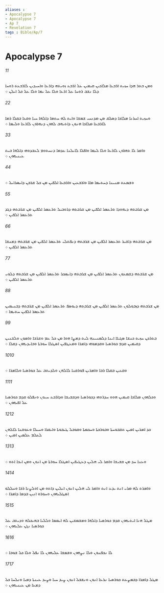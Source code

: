 ```yaml
---
aliases : 
- Apocalypse 7
- Apocalypse 7
- Ap 7
- Revelation 7
tags : Bible/Ap/7
---
```


# Apocalypse 7

###### 11
ܘܡܢ ܒܬܪ ܗܕܐ ܚܙܝܬ ܐܪܒܥܐ ܡܠܐܟܝܢ ܩܝܡܝܢ ܥܠ ܐܪܒܥ ܙܘܝܬܗ ܕܐܪܥܐ ܘܐܚܝܕܝܢ ܠܐܪܒܥܬ ܪܘܚܐ ܕܠܐ ܢܫܒ ܪܘܚܐ ܥܠ ܐܪܥܐ ܘܠܐ ܥܠ ܝܡܐ ܘܠܐ ܥܠ ܟܠ ܐܝܠܢ ܀
###### 22
ܘܚܙܝܬ ܐܚܪܢܐ ܡܠܐܟܐ ܕܤܠܩ ܡܢ ܡܕܢܚܝ ܫܡܫܐ ܘܐܝܬ ܠܗ ܚܬܡܐ ܕܐܠܗܐ ܚܝܐ ܘܩܥܐ ܒܩܠܐ ܪܡܐ ܠܐܪܒܥܐ ܡܠܐܟܐ ܗܢܘܢ ܕܐܬܝܗܒ ܠܗܘܢ ܕܢܗܪܘܢ ܠܐܪܥܐ ܘܠܝܡܐ ܀
###### 33
ܘܐܡܪ ܠܐ ܬܗܪܘܢ ܠܐܪܥܐ ܘܠܐ ܠܝܡܐ ܘܐܦܠܐ ܠܐܝܠܢܐ ܥܕܡܐ ܕܢܚܬܘܡ ܠܥܒܕܘܗܝ ܕܐܠܗܐ ܒܝܬ ܥܝܢܝܗܘܢ ܀
###### 44
ܘܫܡܥܬ ܡܢܝܢܐ ܕܚܬܝܡܐ ܡܐܐ ܘܐܪܒܥܝܢ ܘܐܪܒܥܐ ܐܠܦܝܢ ܡܢ ܟܠ ܫܪܒܢ ܕܐܝܤܪܐܝܠ ܀
###### 55
ܡܢ ܫܪܒܬܗ ܕܝܗܘܕܐ ܬܪܥܤܪ ܐܠܦܝܢ ܡܢ ܫܪܒܬܗ ܕܪܘܒܝܠ ܬܪܥܤܪ ܐܠܦܝܢ ܡܢ ܫܪܒܬܗ ܕܓܕ ܬܪܥܤܪ ܐܠܦܝܢ ܀
###### 66
ܡܢ ܫܪܒܬܗ ܕܐܫܝܪ ܬܪܥܤܪ ܐܠܦܝܢ ܡܢ ܫܪܒܬܗ ܕܢܦܬܠܝ ܬܪܥܤܪ ܐܠܦܝܢ ܡܢ ܫܪܒܬܗ ܕܡܢܫܐ ܬܪܥܤܪ ܐܠܦܝܢ ܀
###### 77
ܡܢ ܫܪܒܬܗ ܕܫܡܥܘܢ ܬܪܥܤܪ ܐܠܦܝܢ ܡܢ ܫܪܒܬܗ ܕܐܝܤܟܪ ܬܪܥܤܪ ܐܠܦܝܢ ܡܢ ܫܪܒܬܗ ܕܠܘܝ ܬܪܥܤܪ ܐܠܦܝܢ ܀
###### 88
ܡܢ ܫܪܒܬܗ ܕܙܒܘܠܘܢ ܬܪܥܤܪ ܐܠܦܝܢ ܡܢ ܫܪܒܬܗ ܕܝܘܤܦ ܬܪܥܤܪ ܐܠܦܝܢ ܡܢ ܫܪܒܬܗ ܕܒܢܝܡܝܢ ܬܪܥܤܪ ܐܠܦܝܢ ܚܬܝܡܐ ܀
###### 99
ܒܬܪܟܢ ܚܙܝܬ ܟܢܫܐ ܤܓܝܐܐ ܐܝܢܐ ܕܠܡܢܝܢܗ ܠܝܬ ܕܡܨܐ ܗܘܐ ܡܢ ܟܠ ܥܡ ܘܫܪܒܐ ܘܐܡܘܢ ܘܠܫܢܝܢ ܕܩܝܡܝܢ ܩܕܡ ܟܘܪܤܝܐ ܘܩܕܡܘܗܝ ܕܐܡܪܐ ܘܡܥܛܦܝܢ ܐܤܛܠܐ ܚܘܪܬܐ ܘܒܐܝܕܝܗܘܢ ܕܩܠܐ ܀
###### 1010
ܘܩܥܝܢ ܒܩܠܐ ܪܒܐ ܘܐܡܪܝܢ ܦܘܪܩܢܐ ܠܐܠܗܢ ܘܠܕܝܬܒ ܥܠ ܟܘܪܤܝܐ ܘܠܐܡܪܐ ܀
###### 1111
ܘܟܠܗܘܢ ܡܠܐܟܐ ܩܝܡܝܢ ܗܘܘ ܚܕܪܘܗܝ ܕܟܘܪܤܝܐ ܘܕܩܫܝܫܐ ܘܕܐܪܒܥ ܚܝܘܢ ܘܢܦܠܘ ܩܕܡ ܟܘܪܤܝܐ ܥܠ ܐܦܝܗܘܢ ܀
###### 1212
ܟܕ ܐܡܪܝܢ ܐܡܝܢ ܬܫܒܘܚܬܐ ܘܒܘܪܟܬܐ ܘܚܟܡܬܐ ܘܩܘܒܠ ܛܝܒܘܬܐ ܘܐܝܩܪܐ ܘܚܝܠܐ ܘܥܘܫܢܐ ܠܐܠܗܢ ܠܥܠܡ ܥܠܡܝܢ ܐܡܝܢ ܀
###### 1313
ܘܥܢܐ ܚܕ ܡܢ ܩܫܝܫܐ ܘܐܡܪ ܠܝ ܗܠܝܢ ܕܥܛܝܦܝܢ ܐܤܛܠܐ ܚܘܪܬܐ ܡܢ ܐܢܘܢ ܘܡܢ ܐܝܟܐ ܐܬܘ ܀
###### 1414
ܘܐܡܪܬ ܠܗ ܡܪܝ ܐܢܬ ܝܕܥ ܐܢܬ ܘܐܡܪ ܠܝ ܗܠܝܢ ܐܢܘܢ ܐܝܠܝܢ ܕܐܬܘ ܡܢ ܐܘܠܨܢܐ ܪܒܐ ܘܚܠܠܘ ܐܤܛܠܝܗܘܢ ܘܚܘܪܘ ܐܢܝܢ ܒܕܡܐ ܕܐܡܪܐ ܀
###### 1515
ܡܛܠ ܗܢܐ ܐܝܬܝܗܘܢ ܩܕܡ ܟܘܪܤܝܐ ܕܐܠܗܐ ܘܡܫܡܫܝܢ ܠܗ ܐܝܡܡܐ ܘܠܠܝܐ ܒܗܝܟܠܗ ܘܕܝܬܒ ܥܠ ܟܘܪܤܝܐ ܢܓܢ ܥܠܝܗܘܢ ܀
###### 1616
ܠܐ ܢܟܦܢܘܢ ܘܠܐ ܢܨܗܘܢ ܘܫܡܫܐ ܥܠܝܗܘܢ ܠܐ ܢܦܠ ܘܠܐ ܟܠ ܫܘܒܐ ܀
###### 1717
ܡܛܠ ܕܐܡܪܐ ܕܒܡܨܥܬ ܟܘܪܤܝܐ ܢܪܥܐ ܐܢܘܢ ܘܢܫܒܠ ܐܢܘܢ ܨܝܕ ܚܝܐ ܘܨܝܕ ܥܝܢܬܐ ܕܡܝܐ ܘܢܠܚܐ ܟܠ ܕܡܥܐ ܡܢ ܥܝܢܝܗܘܢ ܀
